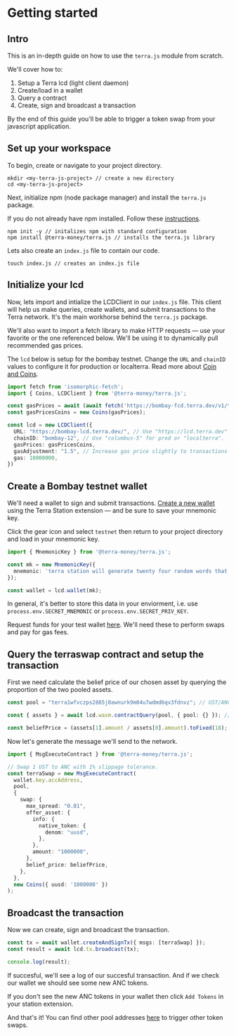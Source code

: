# Getting started

## Intro

This is an in-depth guide on how to use the `terra.js` module from scratch. 

We'll cover how to:
1. Setup a Terra lcd (light client daemon)
2. Create/load in a wallet
3. Query a contract
4. Create, sign and broadcast a transaction

By the end of this guide you'll be able to trigger a token swap from your javascript application.

## Set up your workspace

To begin, create or navigate to your project directory.
```console
mkdir <my-terra-js-project> // create a new directory
cd <my-terra-js-project>
```

Next, initialize npm (node package manager) and install the `terra.js` package.

If you do not already have npm installed. Follow these [instructions](https://docs.npmjs.com/downloading-and-installing-node-js-and-npm).

```console
npm init -y // initalizes npm with standard configuration
npm install @terra-money/terra.js // installs the terra.js library
```

Lets also create an `index.js` file to contain our code.
```console
touch index.js // creates an index.js file
```

## Initialize your lcd

Now, lets import and intialize the LCDClient in our `index.js` file. This client will help us make queries, create wallets, and submit transactions to the Terra network. It's the main workhorse behind the `terra.js` package. 

We'll also want to import a fetch library to make HTTP requests — use your favorite or the one referenced below. We'll  be using it  to dynamically pull recommended gas prices.

The `lcd` below is setup for the bombay testnet. Change the `URL` and `chainID` values to configure it for production or localterra. 
Read more about [Coin and Coins](../../sdks/terra-js/coin-and-coins.md).

```ts
import fetch from 'isomorphic-fetch';
import { Coins, LCDClient } from '@terra-money/terra.js';

const gasPrices = await (await fetch('https://bombay-fcd.terra.dev/v1/txs/gas_prices')).json();
const gasPricesCoins = new Coins(gasPrices); 

const lcd = new LCDClient({
  URL: "https://bombay-lcd.terra.dev/", // Use "https://lcd.terra.dev" for prod "http://localhost:1317" for localterra.
  chainID: "bombay-12", // Use "columbus-5" for prod or "localterra".
  gasPrices: gasPricesCoins,
  gasAdjustment: "1.5", // Increase gas price slightly to transactions go through smoothly.
  gas: 10000000,
})
```

## Create a Bombay testnet wallet

We'll need a wallet to sign and submit transactions. [Create a new wallet](../../../learn/terra-station/download/terra-station-extension.md#create-a-wallet) using the Terra Station extension — and be sure to save your mnemonic key.

Click the gear icon and select `testnet` then return to your project directory and load in your mnemonic key. 

```ts
import { MnemonicKey } from '@terra-money/terra.js';

const mk = new MnemonicKey({
  mnemonic: 'terra station will generate twenty four random words that act as your mnemonic that you can copy and paste here to have for later',
});

const wallet = lcd.wallet(mk);
```

In general, it's better to store this data in your enviorment, i.e. use `process.env.SECRET_MNEMONIC` or `process.env.SECRET_PRIV_KEY`.

Request funds for your test wallet [here](https://faucet.terra.money). We'll need these to perform swaps and pay for gas fees.

## Query the terraswap contract and setup the transaction

First we need calculate the belief price of our chosen asset by querying the proportion of the two pooled assets. 

```ts
const pool = "terra1wfvczps2865j0awnurk9m04u7wdmd6qv3fdnvz"; // UST/ANC terraswap contract address on bombay.

const { assets } = await lcd.wasm.contractQuery(pool, { pool: {} }); // Fetch the number of each asset in the pool.

const beliefPrice = (assets[1].amount / assets[0].amount).toFixed(18); // Calculate belief price using proportion of pool balances.
```

Now let's generate the message we'll send to the network.

```ts
import { MsgExecuteContract } from '@terra-money/terra.js';

// Swap 1 UST to ANC with 1% slippage tolerance.
const terraSwap = new MsgExecuteContract(
  wallet.key.accAddress,
  pool, 
  {
    swap: {
      max_spread: "0.01",
      offer_asset: {
        info: {
          native_token: {
            denom: "uusd",
          },
        },
        amount: "1000000",
      },
      belief_price: beliefPrice,
    },
  },
  new Coins({ uusd: '1000000' })
);
```
## Broadcast the transaction

Now we can create, sign and broadcast the transaction.

```ts
const tx = await wallet.createAndSignTx({ msgs: [terraSwap] });
const result = await lcd.tx.broadcast(tx);

console.log(result);
```

If succesful, we'll see a log of our succesful transaction. And if we check our wallet we should see some new ANC tokens.

If you don't see the new ANC tokens in your wallet then click `Add Tokens` in your station extension.

And that's it! You can find other pool addresses [here](https://app.terraswap.io/) to trigger other token swaps.

